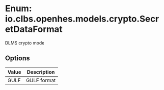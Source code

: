 # Enum: io.clbs.openhes.models.crypto.SecretDataFormat

DLMS crypto mode

## Options

| Value | Description |
| --- | --- |
| GULF | GULF format |
